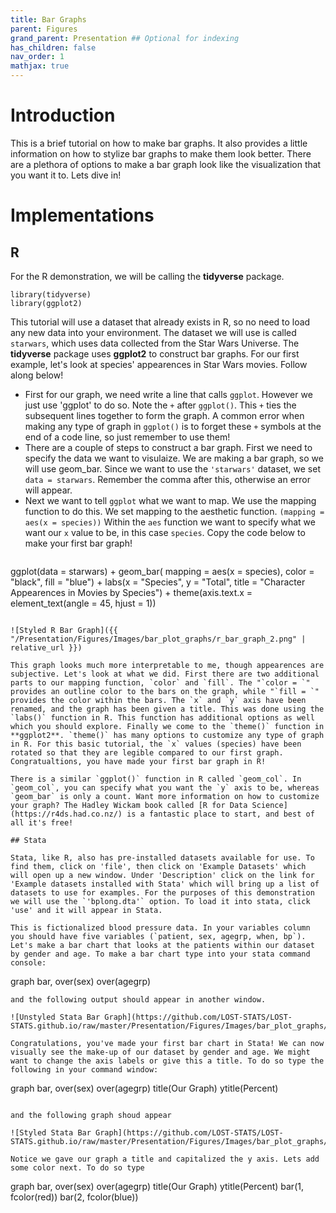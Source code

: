 ```yaml
---
title: Bar Graphs
parent: Figures
grand_parent: Presentation ## Optional for indexing
has_children: false
nav_order: 1
mathjax: true
---
```


# Introduction

This is a brief tutorial on how to make bar graphs. It also provides a little information on how to stylize bar graphs to make them look better. There are a plethora of options to make a bar graph look like the visualization that you want it to. Lets dive in!

# Implementations

## R


For the R demonstration, we will be calling the **tidyverse** package.

```r?example=bargraph
library(tidyverse)
library(ggplot2)

```

This tutorial will use a dataset that already exists in R, so no need to load any new data into your environment. The dataset we will use is called `starwars`, which uses data collected from the Star Wars Universe. The **tidyverse** package uses **ggplot2** to construct bar graphs. For our first example, let's look at species' appearences in Star Wars movies. Follow along below!
- First for our graph, we need write a line that calls `ggplot`. However we just use 'ggplot' to do so. Note the `+` after `ggplot()`. This `+` ties the subsequent lines together to form the graph. A common error when making any type of graph in `ggplot()` is to forget these `+` symbols at the end of a code line, so just remember to use them!
- There are a couple of steps to construct a bar graph. First we need to specify the data we want to  visulaize. We are making a bar graph, so we will use geom_bar. Since we want to use the `'starwars'` dataset, we set `data = starwars`. Remember the comma after this, otherwise an error will appear.
- Next we want to tell `ggplot` what we want to map. We use the mapping function to do this. We set mapping to the aesthetic function. `(mapping = aes(x = species))` Within the `aes` function we want to specify what we want our `x` value to be, in this case `species`. Copy the code below to make your first bar graph!

```r?example=bargraph

```
ggplot(data = starwars) +
  geom_bar( mapping = aes(x = species), color = "black", fill = "blue") +
  labs(x = "Species", y = "Total", title = "Character Appearences in Movies by Species") +
  theme(axis.text.x = element_text(angle = 45, hjust = 1))
```

![Styled R Bar Graph]({{ "/Presentation/Figures/Images/bar_plot_graphs/r_bar_graph_2.png" | relative_url }})

This graph looks much more interpretable to me, though appearences are subjective. Let's look at what we did. First there are two additional parts to our mapping function, `color` and `fill`. The "`color = `" provides an outline color to the bars on the graph, while "`fill = `" provides the color within the bars. The `x` and `y` axis have been renamed, and the graph has been given a title. This was done using the `labs()` function in R. This function has additional options as well which you should explore. Finally we come to the `theme()` function in **ggplot2**. `theme()` has many options to customize any type of graph in R. For this basic tutorial, the `x` values (species) have been rotated so that they are legible compared to our first graph. Congratualtions, you have made your first bar graph in R!

There is a similar `ggplot()` function in R called `geom_col`. In `geom_col`, you can specify what you want the `y` axis to be, whereas `geom_bar` is only a count. Want more information on how to customize your graph? The Hadley Wickam book called [R for Data Science](https://r4ds.had.co.nz/) is a fantastic place to start, and best of all it's free!

## Stata

Stata, like R, also has pre-installed datasets available for use. To find them, click on 'file', then click on 'Example Datasets' which will open up a new window. Under 'Description' click on the link for 'Example datasets installed with Stata' which will bring up a list of datasets to use for examples. For the purposes of this demonstration we will use the `'bplong.dta'` option. To load it into stata, click 'use' and it will appear in Stata.

This is fictionalized blood pressure data. In your variables column you should have five variables (`patient, sex, agegrp, when, bp`). Let's make a bar chart that looks at the patients within our dataset by gender and age. To make a bar chart type into your stata command console:

```
graph bar, over(sex) over(agegrp)
```
and the following output should appear in another window.

![Unstyled Stata Bar Graph](https://github.com/LOST-STATS/LOST-STATS.github.io/raw/master/Presentation/Figures/Images/bar_plot_graphs/bar_graph_1.png)

Congratulations, you've made your first bar chart in Stata! We can now visually see the make-up of our dataset by gender and age. We might want to change the axis labels or give this a title. To do so type the following in your command window:

```
graph bar, over(sex) over(agegrp) title(Our Graph) ytitle(Percent)
```

and the following graph shoud appear

![Styled Stata Bar Graph](https://github.com/LOST-STATS/LOST-STATS.github.io/raw/master/Presentation/Figures/Images/bar_plot_graphs/bar_graph_2.png)

Notice we gave our graph a title and capitalized the y axis. Lets add some color next. To do so type

```
graph bar, over(sex) over(agegrp) title(Our Graph) ytitle(Percent) bar(1, fcolor(red)) bar(2, fcolor(blue))
